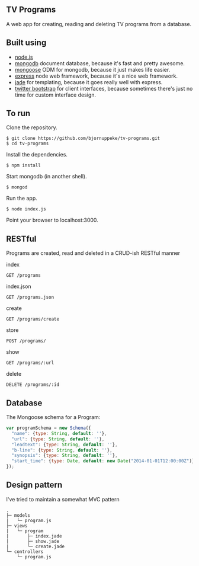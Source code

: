## TV Programs
  A web app for creating, reading and deleting TV programs from a database.

## Built using
  * [node.js](http://nodejs.org)
  * [mongodb](http://www.mongodb.org/) document database, because it's fast and pretty awesome.
  * [mongoose](http://mongoosejs.com/) ODM for mongodb, because it just makes life easier.
  * [express](http://expressjs.com/) node web framework, because it's a nice web framework.
  * [jade](http://jade-lang.com) for templating, because it goes really well with express.
  * [twitter bootstrap](http://getbootstrap.com/2.3.2/) for client interfaces, because sometimes there's just no time for custom interface design.

## To run
  Clone the repository.

    $ git clone https://github.com/bjornuppeke/tv-programs.git
    $ cd tv-programs

  Install the dependencies.

    $ npm install

  Start mongodb (in another shell).

    $ mongod

  Run the app.

    $ node index.js

  Point your browser to localhost:3000.

## RESTful
  Programs are created, read and deleted in a CRUD-ish RESTful manner

  index

    GET /programs

  index.json

    GET /programs.json

  create

    GET /programs/create

  store

    POST /programs/

  show

    GET /programs/:url

  delete

    DELETE /programs/:id

## Database
  The Mongoose schema for a Program:

```javascript
var programSchema = new Schema({
  "name": {type: String, default: ''},
  "url": {type: String, default: ''},
  "leadtext": {type: String, default: ''},
  "b-line": {type: String, default: ''},
  "synopsis": {type: String, default: ''},
  "start_time": {type: Date, default: new Date("2014-01-01T12:00:00Z")}
});
```

## Design pattern
  I've tried to maintain a somewhat MVC pattern

    .
    ├─ models
    |   └─ program.js
    ├─ views
    |   └─ program
    |       ├─ index.jade
    |       ├─ show.jade 
    |       └─ create.jade
    └─ controllers
        └─ program.js
